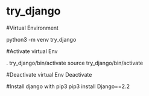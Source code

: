 # try_django

#Virtual Environment

python3 -m venv try_django

#Activate virtual Env

. try_django/bin/activate
source try_django/bin/activate

#Deactivate virtual Env
Deactivate

#Install django with pip3
pip3  install Django==2.2
